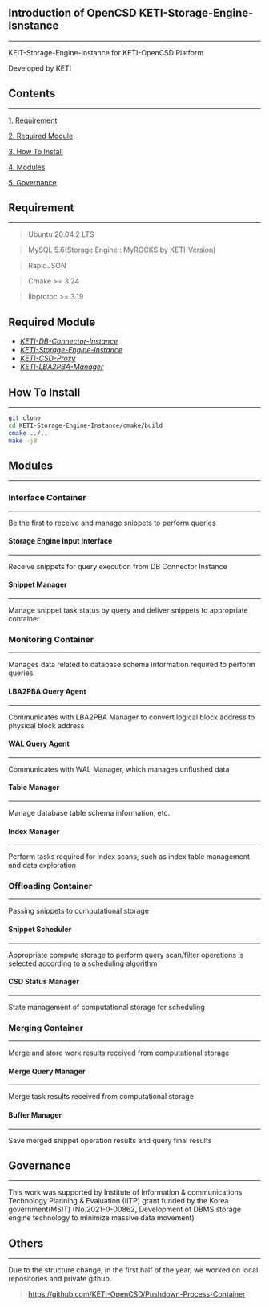 ## Introduction of OpenCSD KETI-Storage-Engine-Isnstance
-------------

KEIT-Storage-Engine-Instance for KETI-OpenCSD Platform

Developed by KETI

## Contents
-------------
[1. Requirement](#requirement)

[2. Required Module](#required-Module)

[3. How To Install](#How-To-Install)

[4. Modules](#modules)

[5. Governance](#governance)

## Requirement
-------------
>   Ubuntu 20.04.2 LTS

>   MySQL 5.6(Storage Engine : MyROCKS by KETI-Version)

>   RapidJSON

>   Cmake >= 3.24

>   libprotoc >= 3.19

## Required Module
- *[KETI-DB-Connector-Instance](https://github.com/opencsd/KETI-DB-Connector-Instance)*
- *[KETI-Storage-Engine-Instance](https://github.com/opencsd/KETI-Storage-Engine-Instance)*
- *[KETI-CSD-Proxy](https://github.com/opencsd/KETI-CSD-Proxy)*
- *[KETI-LBA2PBA-Manager](https://github.com/opencsd/KETI-LBA2PBA-Manager)*

## How To Install
-------------
```bash
git clone 
cd KETI-Storage-Engine-Instance/cmake/build
cmake ../..
make -j8
```

## Modules
-------------
### Interface Container
-------------
Be the first to receive and manage snippets to perform queries
#### Storage Engine Input Interface
-------------
Receive snippets for query execution from DB Connector Instance
#### Snippet Manager
-------------
Manage snippet task status by query and deliver snippets to appropriate container

### Monitoring Container
-------------
Manages data related to database schema information required to perform queries
#### LBA2PBA Query Agent
-------------
Communicates with LBA2PBA Manager to convert logical block address to physical block address
#### WAL Query Agent
-------------
Communicates with WAL Manager, which manages unflushed data
#### Table Manager
-------------
Manage database table schema information, etc.
#### Index Manager
-------------
Perform tasks required for index scans, such as index table management and data exploration

### Offloading Container
-------------
Passing snippets to computational storage
#### Snippet Scheduler
-------------
Appropriate compute storage to perform query scan/filter operations is selected according to a scheduling algorithm
#### CSD Status Manager
-------------
State management of computational storage for scheduling

### Merging Container
-------------
Merge and store work results received from computational storage
#### Merge Query Manager
-------------
Merge task results received from computational storage
#### Buffer Manager
-------------
Save merged snippet operation results and query final results


## Governance
-------------
This work was supported by Institute of Information & communications Technology Planning & Evaluation (IITP) grant funded by the Korea government(MSIT) (No.2021-0-00862, Development of DBMS storage engine technology to minimize massive data movement)

## Others
-------------
Due to the structure change, in the first half of the year, we worked on local repositories and private github.
> https://github.com/KETI-OpenCSD/Pushdown-Process-Container
